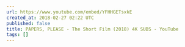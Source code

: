 ```yaml
---
url: https://www.youtube.com/embed/YFHHGETsxkE
created_at: 2018-02-27 02:22 UTC
published: false
title: PAPERS, PLEASE - The Short Film (2018) 4K SUBS - YouTube
tags: []
---
```



